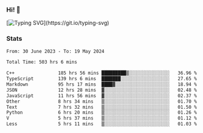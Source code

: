 ### Hi!  👋

[![Typing SVG](https://readme-typing-svg.herokuapp.com?font=Fira+Code&pause=1000&width=435&lines=Hello!+I'm+Texiwustion.)](https://git.io/typing-svg)

### Stats

<!--START_SECTION:waka-->

```txt
From: 30 June 2023 - To: 19 May 2024

Total Time: 503 hrs 6 mins

C++                185 hrs 56 mins █████████▒░░░░░░░░░░░░░░░   36.96 %
TypeScript         139 hrs 6 mins  ███████░░░░░░░░░░░░░░░░░░   27.65 %
Markdown           95 hrs 17 mins  ████▓░░░░░░░░░░░░░░░░░░░░   18.94 %
JSON               12 hrs 28 mins  ▓░░░░░░░░░░░░░░░░░░░░░░░░   02.48 %
JavaScript         11 hrs 56 mins  ▓░░░░░░░░░░░░░░░░░░░░░░░░   02.37 %
Other              8 hrs 34 mins   ▒░░░░░░░░░░░░░░░░░░░░░░░░   01.70 %
Text               7 hrs 32 mins   ▒░░░░░░░░░░░░░░░░░░░░░░░░   01.50 %
Python             6 hrs 20 mins   ▒░░░░░░░░░░░░░░░░░░░░░░░░   01.26 %
V                  5 hrs 37 mins   ▒░░░░░░░░░░░░░░░░░░░░░░░░   01.12 %
Less               5 hrs 11 mins   ▒░░░░░░░░░░░░░░░░░░░░░░░░   01.03 %
```

<!--END_SECTION:waka-->
